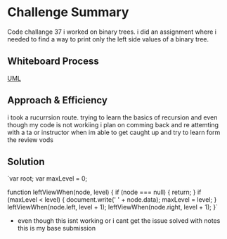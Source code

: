 # Challenge Summary
Code challange 37 i worked on binary trees. i did an assignment where i needed to find a way to print only the left side values of a binary tree.

## Whiteboard Process
[UML](../../screenshots/chall37.png)

## Approach & Efficiency
i took a rucurrsion route. trying to learn the basics of recursion and even though my code is not workiing i plan on comming back and re attemting with a ta or instructor when im able to get caught up and try to learn form the review vods

## Solution



`var root;
var maxLevel = 0;

function leftViewWhen(node, level) {
  if (node === null) {
    return;
  }
  if (maxLevel < level) {
    document.write(' ' + node.data);
    maxLevel = level;
  }
  leftViewWhen(node.left, level + 1);
  leftViewWhen(node.right, level + 1);
}`

- even though this isnt working or i cant get the issue solved with notes this is my base submission
